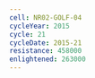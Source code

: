 ```yaml
---
cell: NR02-GOLF-04
cycleYear: 2015
cycle: 21
cycleDate: 2015-21
resistance: 458000
enlightened: 263000
---
```

